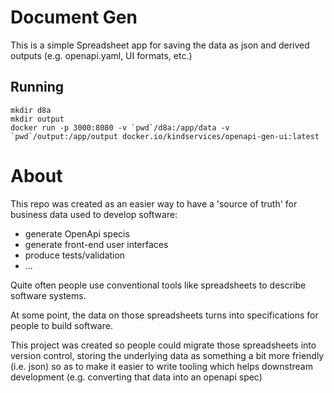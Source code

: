 # Document Gen

This is a simple Spreadsheet app for saving the data as json and derived outputs (e.g. openapi.yaml, UI formats, etc.)

## Running

```
mkdir d8a
mkdir output
docker run -p 3000:8080 -v `pwd`/d8a:/app/data -v `pwd`/output:/app/output docker.io/kindservices/openapi-gen-ui:latest  
```

# About 
This repo was created as an easier way to have a 'source of truth' for business data used to develop software:

- generate OpenApi specis
- generate front-end user interfaces
- produce tests/validation
- ...

Quite often people use conventional tools like spreadsheets to describe software systems.

At some point, the data on those spreadsheets turns into specifications for people to build software.

This project was created so people could migrate those spreadsheets into version control, storing the underlying data as something a bit more friendly (i.e. json) so as to make it easier to write tooling which helps downstream development (e.g. converting that data into an openapi spec)

